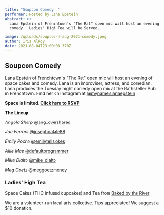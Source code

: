 ```yaml
---
title: "Soupcon Comedy  "
performer: Hosted by Lana Epstein
abstract: >+
  Lana Epstein of Frenchtown's "The Rat" open mic will host an evening of
  comedy.  Ladies' High Tea will be Served.

image: /uploads/soupcon-4-aug-2021-comedy.jpeg
author: Iris AlRoy
date: 2021-08-04T23:00:08.370Z
---
```

## Soupcon Comedy

Lana Epstein of Frenchtown's "The Rat" open mic will host an evening of space cakes and comedy. Lana is an improviser, actress, and comedian. Lana produces the Tuesday night comedy open mic at the Rathskeller Pub in Frenchtown. Find her on Instagram at [@mynameislanaepstein](https://www.instagram.com/mynameislanaepstein/?hl=en)


**Space is limited. [Click here to RSVP](https://docs.google.com/forms/d/e/1FAIpQLSdB8LKMqXcK0waFzERgIATX09wSVyn_C938ZnZMv0Kb2cyF6Q/viewform)**  

**The Lineup**

*Angela Sharp*  [@ang_overshares](https://www.instagram.com/ang_overshares/?hl=en) 

*Joe Ferraro* [@josephnatale88](https://www.instagram.com/josephnatale88/) 

*Emily Poche* [@emilytellsjokes](https://twitter.com/emilytellsjokes?lang=en)

*Allie Mae* [@defaultprogrammer](https://www.instagram.com/defaultprogrammer/?hl=en) 

*Mike Dialto* [@mike_dialto](https://www.instagram.com/mike_dialto/?hl=en) 

*Meg Goetz* [@meggoetzmoney](https://www.instagram.com/meggoetzmoney/?hl=en) 

### Ladies' High Tea  

Space Cakes (THC infused cupcakes) and Tea from [Baked by the River](https://bakedbytheriver.com/)

We are a volunteer-run local arts collective. Tips appreciated! We suggest a $10 donation.
